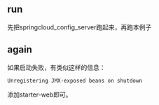 ## run
先把springcloud_config_server跑起来，再跑本例子

## again
如果启动失败，有类似这样的信息：
```
Unregistering JMX-exposed beans on shutdown
```
添加starter-web即可。